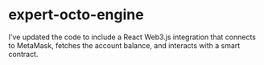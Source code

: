 # expert-octo-engine

I've updated the code to include a React Web3.js integration that connects to MetaMask, fetches the account balance, and interacts with a smart contract.
